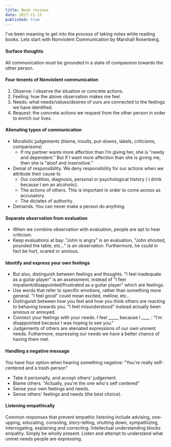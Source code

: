 ```yaml
---
title: Book reviews
date: 2017-11-12
published: true
---
```


I've been meaning to get into the process of taking notes while reading books. Lets start with Nonviolent Communication
by Marshall Rosenberg.

#### Surface thoughts

All communication must be grounded in a state of compassion towards the other person.

#### Four tenents of Nonviolent communication

1. Observe: I observe the situation or concrete actions.
2. Feeling: how the above observation makes me feel.
3. Needs: what needs/values/desires of ours are connected to the feelings we have identified.
4. Request: the concrete actions we request from the other person in order to enrich our lives.

#### Alienating types of communication

* Moralistic judgements (blame, insults, put-downs, labels, criticisms, comparisons)
  * If my partner wants more affection than I’m giving her, she is “needy and dependent.” But if I want more affection than she is giving me,
  then she is “aloof and insensitive.”
* Denial of responsibility. We deny responsibility  for our actions when we attribute their
cause to
  * Our condition, diagnosis, personal or psychological history ( I drink because I am an alcoholic).
  * The actions of others. This is important in order to come across as accusatory.
  * The dictates of authority.
* Demands. You can never make a person do anything.

#### Separate observation from evaluation

* When we combine observation with evaluation, people are apt to hear criticism.
* Keep evaluations at bay: "John is angry" is an evaluation, "John shouted, pounded the table, etc..." is an observation.
Furthermore, he could in fact be hurt, scared or anxious.

#### Identify and express your own feelings

* But also, distinguish between feelings and thoughts. "I feel inadequate as a guitar player" is an assessment, instead of
"I feel impatient/disappointed/frustrated as a guitar player" which are feelings.
* Use words that refer to specific emotions, rather than something more general. "I feel good" could mean excited, mellow, etc..
* Distinguish between how you feel and how you think others are reacting to behaving towards you. "I feel misunderstood"
instead actually been anxious or annoyed.
* Connect your feelings with your needs. I feel _____ because I ____ : "I'm disappointed because I was hoping to see you."
* Judgements of others are alienated expressions of our own unment needs. Futhermore, expressing our needs we have a better
chance of having them met.

#### Handling a negative message

You have four option when hearing something negative: "You're really self-centered and a trash-person"

* Take it personally, and accept others' judgement.
* Blame others. "Actually, you're the one who's self centered"
* Sense your own feelings and needs.
* Sense others' feelings and needs (the best choice).

#### Listening empathically

Common responses that prevent empathic listening include advising, one-upping, educating, consoling, story-telling,
shutting down, sympathizing, interrogating, explaining and correcting. Intellectual understanding blocks empathy. Simply
be wholly present. Listen and attempt to understand what unmet needs people are expressing.  
